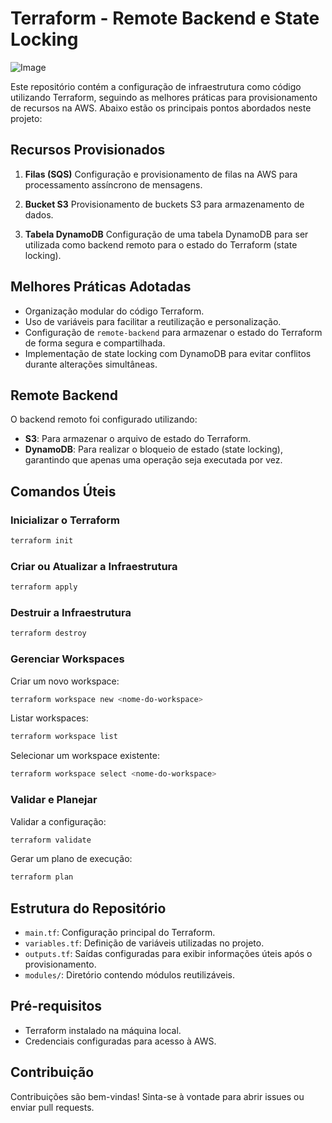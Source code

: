 # Terraform - Remote Backend e State Locking

![Image](https://github.com/user-attachments/assets/7b7f5339-4d28-4e11-9848-659464db7420)

Este repositório contém a configuração de infraestrutura como código utilizando Terraform, seguindo as melhores práticas para provisionamento de recursos na AWS. Abaixo estão os principais pontos abordados neste projeto:

## Recursos Provisionados

1. **Filas (SQS)**
  Configuração e provisionamento de filas na AWS para processamento assíncrono de mensagens.

2. **Bucket S3**
  Provisionamento de buckets S3 para armazenamento de dados.

3. **Tabela DynamoDB**
  Configuração de uma tabela DynamoDB para ser utilizada como backend remoto para o estado do Terraform (state locking).

## Melhores Práticas Adotadas

- Organização modular do código Terraform.
- Uso de variáveis para facilitar a reutilização e personalização.
- Configuração de `remote-backend` para armazenar o estado do Terraform de forma segura e compartilhada.
- Implementação de state locking com DynamoDB para evitar conflitos durante alterações simultâneas.

## Remote Backend

O backend remoto foi configurado utilizando:
- **S3**: Para armazenar o arquivo de estado do Terraform.
- **DynamoDB**: Para realizar o bloqueio de estado (state locking), garantindo que apenas uma operação seja executada por vez.

## Comandos Úteis

### Inicializar o Terraform
```bash
terraform init
```

### Criar ou Atualizar a Infraestrutura
```bash
terraform apply
```

### Destruir a Infraestrutura
```bash
terraform destroy
```

### Gerenciar Workspaces
Criar um novo workspace:
```bash
terraform workspace new <nome-do-workspace>
```

Listar workspaces:
```bash
terraform workspace list
```

Selecionar um workspace existente:
```bash
terraform workspace select <nome-do-workspace>
```

### Validar e Planejar
Validar a configuração:
```bash
terraform validate
```

Gerar um plano de execução:
```bash
terraform plan
```

## Estrutura do Repositório

- `main.tf`: Configuração principal do Terraform.
- `variables.tf`: Definição de variáveis utilizadas no projeto.
- `outputs.tf`: Saídas configuradas para exibir informações úteis após o provisionamento.
- `modules/`: Diretório contendo módulos reutilizáveis.

## Pré-requisitos

- Terraform instalado na máquina local.
- Credenciais configuradas para acesso à AWS.

## Contribuição

Contribuições são bem-vindas! Sinta-se à vontade para abrir issues ou enviar pull requests.
